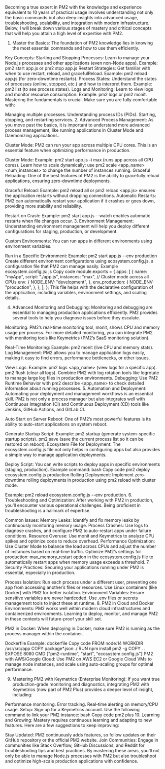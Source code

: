 Becoming a true expert in PM2 with the knowledge and experience equivalent to 10 years of practical usage involves understanding not only the basic commands but also deep insights into advanced usage, troubleshooting, scalability, and integration with modern infrastructure. Below, I will break down various stages of mastery and critical concepts that will help you attain a high level of expertise with PM2.

1. Master the Basics:
   The foundation of PM2 knowledge lies in knowing the most essential commands and how to use them efficiently.

Key Concepts:
Starting and Stopping Processes: Learn to manage your Node.js processes and other applications (even non-Node apps).
Example: pm2 start app.js or pm2 stop app.js
Restart Strategies: Get familiar with when to use restart, reload, and gracefulReload.
Example: pm2 reload app.js (for zero-downtime restarts).
Process States: Understand the states of processes (online, stopped, etc.) and how to interpret them.
Example: pm2 list (to see process states).
Logs and Monitoring: Learn to view logs and monitor resource consumption.
Example: pm2 logs or pm2 monit.
Mastering the fundamentals is crucial. Make sure you are fully comfortable with:

Managing multiple processes.
Understanding process IDs (PIDs).
Starting, stopping, and restarting services. 2. Advanced Process Management:
As you move past the basics, it is important to understand more advanced process management, like running applications in Cluster Mode and Daemonizing applications.

Cluster Mode:
PM2 can run your app across multiple CPU cores. This is an essential feature when optimizing performance in production.

Cluster Mode:
Example: pm2 start app.js -i max (runs app across all CPU cores).
Learn how to scale dynamically: use pm2 scale <app_name> <num_instances> to change the number of instances running.
Graceful Reloading:
One of the best features of PM2 is the ability to gracefully reload applications, ensuring zero-downtime deployments.

Graceful Reload:
Example: pm2 reload all or pm2 reload <app.js> ensures the application restarts without dropping connections.
Automatic Restarts:
PM2 can automatically restart your application if it crashes or goes down, providing more stability and reliability.

Restart on Crash:
Example: pm2 start app.js --watch enables automatic restarts when file changes occur. 3. Environment Management:
Understanding environment management will help you deploy different configurations for staging, production, or development.

Custom Environments:
You can run apps in different environments using environment variables.

Run in a Specific Environment:
Example: pm2 start app.js --env production
Create different environment configurations using ecosystem.config.js, a configuration file that PM2 can manage easily.
Example ecosystem.config.js:
js
Copy code
module.exports = {
apps: [
{
name: "myApp",
script: "./app.js",
instances: "max", // Cluster mode across all CPUs
env: {
NODE_ENV: "development",
},
env_production: {
NODE_ENV: "production",
},
},
],
};
This file helps with the declarative configuration of the application, including variables, environment settings, and scaling details.

4. Advanced Monitoring and Debugging:
   Monitoring and debugging are essential to managing production applications efficiently. PM2 provides several tools to help you diagnose issues before they escalate.

Monitoring:
PM2’s real-time monitoring tool, monit, shows CPU and memory usage per process. For more detailed monitoring, you can integrate PM2 with monitoring tools like Keymetrics (PM2’s SaaS monitoring solution).

Real-Time Monitoring:
Example: pm2 monit (live CPU and memory stats).
Log Management:
PM2 allows you to manage application logs easily, making it easy to find errors, performance bottlenecks, or other issues.

View Logs:
Example: pm2 logs <app_name> (view logs for a specific app).
pm2 flush (clear all logs).
Combine PM2 with log rotation tools like logrotate to manage large log files in production environments.
Debugging:
Use PM2 Runtime Behavior with pm2 describe <app_name> to check detailed information about running processes. 5. Automation and Deployment:
Automating your deployment and management workflows is an essential skill. PM2 is not only a process manager but also integrates well with Continuous Integration (CI) and Continuous Deployment (CD) tools like Jenkins, GitHub Actions, and GitLab CI.

Auto Start on Server Reboot:
One of PM2’s most powerful features is its ability to auto-start applications on system reboot.

Generate Startup Script:
Example: pm2 startup (generate system-specific startup scripts).
pm2 save (save the current process list so it can be restored on reboot).
Ecosystem File for Deployment:
The ecosystem.config.js file not only helps in configuring apps but also provides a simple way to manage application deployments.

Deploy Script: You can write scripts to deploy apps in specific environments (staging, production). Example command:
bash
Copy code
pm2 deploy ecosystem.config.js production
Rolling Deployment:
Implement zero-downtime rolling deployments in production using pm2 reload with cluster mode.

Example: pm2 reload ecosystem.config.js --env production. 6. Troubleshooting and Optimization:
After working with PM2 in production, you’ll encounter various operational challenges. Being proficient in troubleshooting is a hallmark of expertise.

Common Issues:
Memory Leaks: Identify and fix memory leaks by continuously monitoring memory usage.
Process Crashes: Use logs to diagnose crashes, and configure PM2 to auto-restart apps under failure conditions.
Resource Overuse: Use monit and Keymetrics to analyze CPU spikes and optimize code to reduce overhead.
Performance Optimization:
Use Cluster Mode to balance the load across CPUs and adjust the number of instances based on real-time traffic.
Optimize PM2’s settings for production:
max_memory_restart option in the ecosystem.config.js file to automatically restart apps when memory usage exceeds a threshold. 7. Security Practices:
Securing your applications running under PM2 is essential, especially in production.

Process Isolation:
Run each process under a different user, preventing one app from accessing another’s files or resources.
Use Linux containers (like Docker) with PM2 for better isolation.
Environment Variables:
Ensure sensitive variables are never hardcoded. Use .env files or secrets management tools to inject these at runtime. 8. PM2 in Cloud and Docker Environments:
PM2 works well within modern cloud infrastructures and containerized environments. Learning to deploy, monitor, and manage PM2 in these contexts will future-proof your skill set.

PM2 in Docker:
When deploying in Docker, make sure PM2 is running as the process manager within the container.

Dockerfile Example:
dockerfile
Copy code
FROM node:14
WORKDIR /usr/src/app
COPY package\*.json ./
RUN npm install pm2 -g
COPY . .
EXPOSE 8080
CMD ["pm2-runtime", "start", "ecosystem.config.js"]
PM2 with AWS/Google Cloud:
Use PM2 on AWS EC2 or Google Cloud VMs to manage node instances, and scale using auto-scaling groups for optimal performance.

9. Mastering PM2 with Keymetrics (Enterprise Monitoring):
   If you want true production-grade monitoring and diagnostics, integrating PM2 with Keymetrics (now part of PM2 Plus) provides a deeper level of insight, including:

Performance monitoring.
Error tracking.
Real-time alerting on memory/CPU usage.
Setup:
Sign up for a Keymetrics account.
Use the following command to link your PM2 instance:
bash
Copy code
pm2 plus 10. Learning and Growing:
Mastery requires continuous learning and adapting to new features. Here are a few suggestions to keep improving:

Stay Updated: PM2 continuously adds features, so follow updates on their GitHub repository or the official PM2 website.
Join Communities: Engage in communities like Stack Overflow, GitHub Discussions, and Reddit for troubleshooting tips and best practices.
By mastering these areas, you’ll not only be able to manage Node.js processes with PM2 but also troubleshoot and optimize high-scale production applications with confidence.
